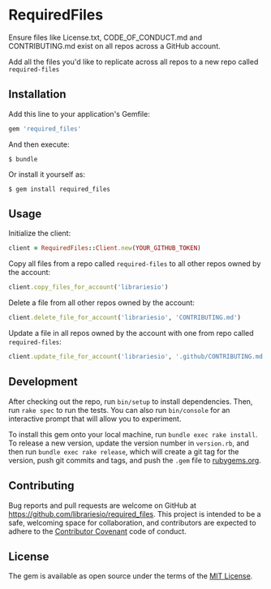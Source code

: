 # RequiredFiles

Ensure files like License.txt, CODE_OF_CONDUCT.md and CONTRIBUTING.md exist on all repos across a GitHub account.

Add all the files you'd like to replicate across all repos to a new repo called `required-files`

## Installation

Add this line to your application's Gemfile:

```ruby
gem 'required_files'
```

And then execute:

    $ bundle

Or install it yourself as:

    $ gem install required_files

## Usage

Initialize the client:

```ruby
client = RequiredFiles::Client.new(YOUR_GITHUB_TOKEN)
```

Copy all files from a repo called `required-files` to all other repos owned by the account:

```ruby
client.copy_files_for_account('librariesio')
```

Delete a file from all other repos owned by the account:

```ruby
client.delete_file_for_account('librariesio', 'CONTRIBUTING.md')
```

Update a file in all repos owned by the account with one from repo called `required-files`:

```ruby
client.update_file_for_account('librariesio', '.github/CONTRIBUTING.md')
```

## Development

After checking out the repo, run `bin/setup` to install dependencies. Then, run `rake spec` to run the tests. You can also run `bin/console` for an interactive prompt that will allow you to experiment.

To install this gem onto your local machine, run `bundle exec rake install`. To release a new version, update the version number in `version.rb`, and then run `bundle exec rake release`, which will create a git tag for the version, push git commits and tags, and push the `.gem` file to [rubygems.org](https://rubygems.org).

## Contributing

Bug reports and pull requests are welcome on GitHub at https://github.com/librariesio/required_files. This project is intended to be a safe, welcoming space for collaboration, and contributors are expected to adhere to the [Contributor Covenant](http://contributor-covenant.org) code of conduct.


## License

The gem is available as open source under the terms of the [MIT License](http://opensource.org/licenses/MIT).
